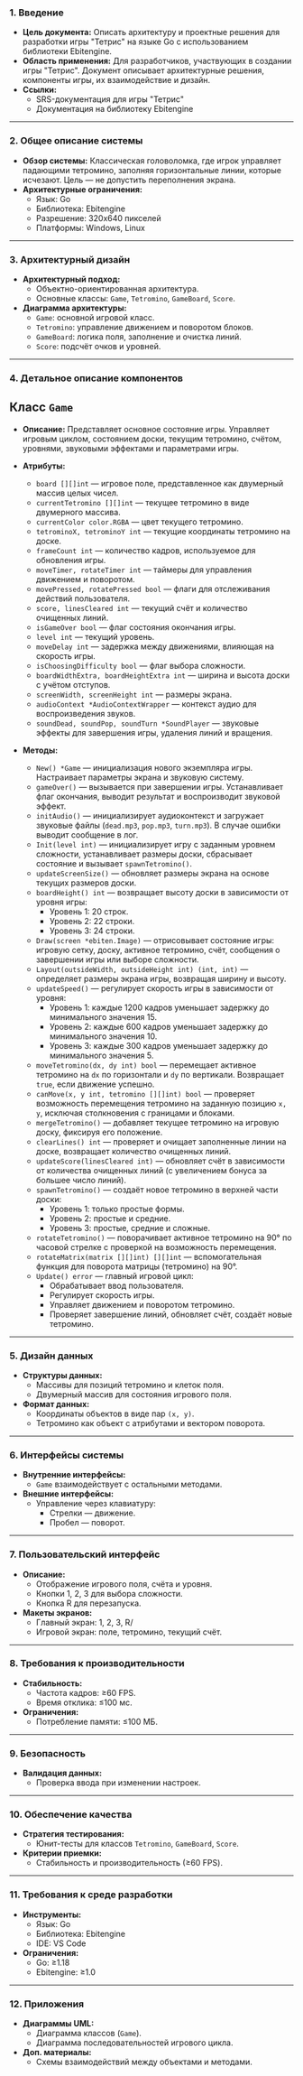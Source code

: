 ### 1. Введение

- **Цель документа:** Описать архитектуру и проектные решения для разработки игры "Тетрис" на языке Go с использованием библиотеки Ebitengine.
- **Область применения:** Для разработчиков, участвующих в создании игры "Тетрис". Документ описывает архитектурные решения, компоненты игры, их взаимодействие и дизайн.
- **Ссылки:** 
  - SRS-документация для игры "Тетрис"
  - Документация на библиотеку Ebitengine

---

### 2. Общее описание системы

- **Обзор системы:** Классическая головоломка, где игрок управляет падающими тетромино, заполняя горизонтальные линии, которые исчезают. Цель — не допустить переполнения экрана.
- **Архитектурные ограничения:** 
  - Язык: Go
  - Библиотека: Ebitengine
  - Разрешение: 320x640 пикселей
  - Платформы: Windows, Linux

---

### 3. Архитектурный дизайн

- **Архитектурный подход:** 
  - Объектно-ориентированная архитектура.
  - Основные классы: `Game`, `Tetromino`, `GameBoard`, `Score`.
- **Диаграмма архитектуры:**
  - `Game`: основной игровой класс.
  - `Tetromino`: управление движением и поворотом блоков.
  - `GameBoard`: логика поля, заполнение и очистка линий.
  - `Score`: подсчёт очков и уровней.

---

### 4. Детальное описание компонентов

## Класс `Game`

- **Описание:** Представляет основное состояние игры. Управляет игровым циклом, состоянием доски, текущим тетромино, счётом, уровнями, звуковыми эффектами и параметрами игры.

- **Атрибуты:**

    - `board [][]int` — игровое поле, представленное как двумерный массив целых чисел.
    - `currentTetromino [][]int` — текущее тетромино в виде двумерного массива.
    - `currentColor color.RGBA` — цвет текущего тетромино.
    - `tetrominoX, tetrominoY int` — текущие координаты тетромино на доске.
    - `frameCount int` — количество кадров, используемое для обновления игры.
    - `moveTimer, rotateTimer int` — таймеры для управления движением и поворотом.
    - `movePressed, rotatePressed bool` — флаги для отслеживания действий пользователя.
    - `score, linesCleared int` — текущий счёт и количество очищенных линий.
    - `isGameOver bool` — флаг состояния окончания игры.
    - `level int` — текущий уровень.
    - `moveDelay int` — задержка между движениями, влияющая на скорость игры.
    - `isChoosingDifficulty bool` — флаг выбора сложности.
    - `boardWidthExtra, boardHeightExtra int` — ширина и высота доски с учётом отступов.
    - `screenWidth, screenHeight int` — размеры экрана.
    - `audioContext *AudioContextWrapper` — контекст аудио для воспроизведения звуков.
    - `soundDead, soundPop, soundTurn *SoundPlayer` — звуковые эффекты для завершения игры, удаления линий и вращения.

- **Методы:**

    - `New() *Game` — инициализация нового экземпляра игры. Настраивает параметры экрана и звуковую систему.
    - `gameOver()` — вызывается при завершении игры. Устанавливает флаг окончания, выводит результат и воспроизводит звуковой эффект.
    - `initAudio()` — инициализирует аудиоконтекст и загружает звуковые файлы (`dead.mp3`, `pop.mp3`, `turn.mp3`). В случае ошибки выводит сообщение в лог.
    - `Init(level int)` — инициализирует игру с заданным уровнем сложности, устанавливает размеры доски, сбрасывает состояние и вызывает `spawnTetromino()`.
    - `updateScreenSize()` — обновляет размеры экрана на основе текущих размеров доски.
    - `boardHeight() int` — возвращает высоту доски в зависимости от уровня игры:
      - Уровень 1: 20 строк.
      - Уровень 2: 22 строки.
      - Уровень 3: 24 строки.
    - `Draw(screen *ebiten.Image)` — отрисовывает состояние игры: игровую сетку, доску, активное тетромино, счёт, сообщения о завершении игры или выборе сложности.
    - `Layout(outsideWidth, outsideHeight int) (int, int)` — определяет размеры экрана игры, возвращая ширину и высоту.
    - `updateSpeed()` — регулирует скорость игры в зависимости от уровня:
      - Уровень 1: каждые 1200 кадров уменьшает задержку до минимального значения 15.
      - Уровень 2: каждые 600 кадров уменьшает задержку до минимального значения 10.
      - Уровень 3: каждые 300 кадров уменьшает задержку до минимального значения 5.
    - `moveTetromino(dx, dy int) bool` — перемещает активное тетромино на `dx` по горизонтали и `dy` по вертикали. Возвращает `true`, если движение успешно.
    - `canMove(x, y int, tetromino [][]int) bool` — проверяет возможность перемещения тетромино на заданную позицию `x, y`, исключая столкновения с границами и блоками.
    - `mergeTetromino()` — добавляет текущее тетромино на игровую доску, фиксируя его положение.
    - `clearLines() int` — проверяет и очищает заполненные линии на доске, возвращает количество очищенных линий.
    - `updateScore(linesCleared int)` — обновляет счёт в зависимости от количества очищенных линий (с увеличением бонуса за большее число линий).
    - `spawnTetromino()` — создаёт новое тетромино в верхней части доски:
      - Уровень 1: только простые формы.
      - Уровень 2: простые и средние.
      - Уровень 3: простые, средние и сложные.
    - `rotateTetromino()` — поворачивает активное тетромино на 90° по часовой стрелке с проверкой на возможность перемещения.
    - `rotateMatrix(matrix [][]int) [][]int` — вспомогательная функция для поворота матрицы (тетромино) на 90°.
    - `Update() error` — главный игровой цикл:
      - Обрабатывает ввод пользователя.
      - Регулирует скорость игры.
      - Управляет движением и поворотом тетромино.
      - Проверяет завершение линий, обновляет счёт, создаёт новые тетромино.




---

### 5. Дизайн данных

- **Структуры данных:**
  - Массивы для позиций тетромино и клеток поля.
  - Двумерный массив для состояния игрового поля.
- **Формат данных:**
  - Координаты объектов в виде пар `(x, y)`.
  - Тетромино как объект с атрибутами и вектором поворота.

---

### 6. Интерфейсы системы

- **Внутренние интерфейсы:**
  - `Game` взаимодействует с остальными методами.
- **Внешние интерфейсы:**
  - Управление через клавиатуру:
    - Стрелки — движение.
    - Пробел — поворот.

---

### 7. Пользовательский интерфейс

- **Описание:** 
  - Отображение игрового поля, счёта и уровня.
  - Кнопки 1, 2, 3 для выбора сложности.
  - Кнопка R для перезапуска.
- **Макеты экранов:**
  - Главный экран: 1, 2, 3, R/
  - Игровой экран: поле, тетромино, текущий счёт.

---

### 8. Требования к производительности

- **Стабильность:**
  - Частота кадров: ≥60 FPS.
  - Время отклика: ≤100 мс.
- **Ограничения:**
  - Потребление памяти: ≤100 МБ.

---

### 9. Безопасность

- **Валидация данных:**
  - Проверка ввода при изменении настроек.

---

### 10. Обеспечение качества

- **Стратегия тестирования:**
  - Юнит-тесты для классов `Tetromino`, `GameBoard`, `Score`.
- **Критерии приемки:**
  - Стабильность и производительность (≥60 FPS).

---

### 11. Требования к среде разработки

- **Инструменты:**
  - Язык: Go
  - Библиотека: Ebitengine
  - IDE: VS Code
- **Ограничения:**
  - Go: ≥1.18
  - Ebitengine: ≥1.0

---

### 12. Приложения

- **Диаграммы UML:**
  - Диаграмма классов (`Game`).
  - Диаграмма последовательностей игрового цикла.
- **Доп. материалы:**
  - Схемы взаимодействий между объектами и методами.
